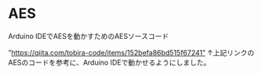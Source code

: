 # AES
Arduino IDEでAESを動かすためのAESソースコード

”https://qiita.com/tobira-code/items/152befa86bd515f67241”
↑上記リンクのAESのコードを参考に、Arduino IDEで動かせるようにしました。

